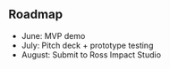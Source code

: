 ## Roadmap

- June: MVP demo
- July: Pitch deck + prototype testing
- August: Submit to Ross Impact Studio